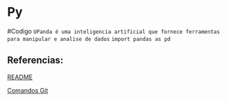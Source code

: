 # Py
#Codigo
`UPanda é uma inteligencia artificial que fornece ferramentas para manipular e analise de dados`
`import pandas as pd`









## Referencias:
[README](README.md)

[Comandos Git](ComandosGit.md)
